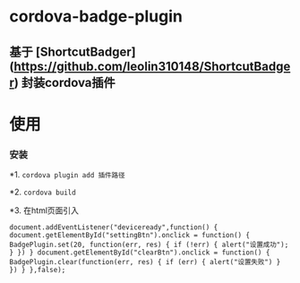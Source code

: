 # cordova-badge-plugin

## 基于 [ShortcutBadger] (https://github.com/leolin310148/ShortcutBadger) 封装cordova插件

# 使用

### 安装

*1. `cordova plugin add 插件路径`

*2. `cordova build`

*3. 在html页面引入

`
	document.addEventListener("deviceready",function() {
        document.getElementById("settingBtn").onclick = function() {
            BadgePlugin.set(20, function(err, res) {
                if (!err) {
                    alert("设置成功");
                }
            })
        }
        document.getElementById("clearBtn").onclick = function() {
            BadgePlugin.clear(function(err, res) {
                if (err) {
                    alert("设置失败")
                }
            })
        }
    },false);
`



